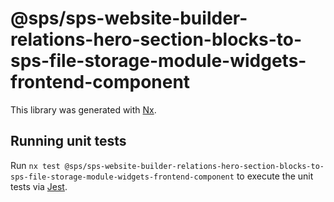 # @sps/sps-website-builder-relations-hero-section-blocks-to-sps-file-storage-module-widgets-frontend-component

This library was generated with [Nx](https://nx.dev).

## Running unit tests

Run `nx test @sps/sps-website-builder-relations-hero-section-blocks-to-sps-file-storage-module-widgets-frontend-component` to execute the unit tests via [Jest](https://jestjs.io).
